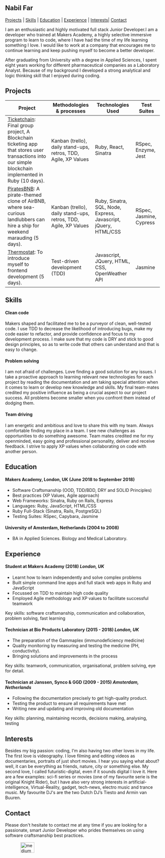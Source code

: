 ## Nabil Far

 [Projects](#projects) | [Skills](#skills) | [Education](#education) | [Experience](#experience) | [Interests](#interests)| [Contact](#contact)

I am an enthusiastic and highly motivated full stack Junior Developer.I am a developer who trained at Makers Academy, a highly selective immersive program to learn to code, where I have had the time of my life learning something I love. I would like to work at a company that encourages me to continue learning and keep pushing myself to become a better developer. 

After graduating from University with a degree in Applied Sciences, I spent eight years working for different pharmaceutical companies as a Laboratory Analyst. Because of my background I developed a strong analytical and logic thinking skill that I enjoyed during coding. 

## Projects

| Project | Methodologies & processes | Technologies Used | Test Suites|
|--|--|--|--|
| [Ticketchain](https://github.com/bilfar/Blockchain-ticketing-app): Final group project, A Blockchain ticketing app that stores user transactions into our simple blockchain implemented in Ruby (10 days). |Kanban (trello), daily stand-ups, retros, TDD, Agile, XP Values | Ruby, React, Sinatra  | RSpec, Enzyme, Jest  |
| [PiratesBNB](https://github.com/bilfar/Makers-BNB): A pirate-themed clone of AirBNB, where sea-curious landlubbers can hire a ship for weekend marauding (5 days). | Kanban (trello), daily stand-ups, retros, TDD, Agile, XP Values | Ruby, Sinatra, SQL, Node, Express, Javascript, jQuery, HTML/CSS | RSpec, Jasmine, Cypress |
| [Thermostat](https://github.com/bilfar/thermostat): To introduce myself to frontend development (5 days). | Test-driven development (TDD) | Javascript, JQuery, HTML, CSS, OpenWeather API | Jasmine |
## Skills

#### Clean code
Makers shaped and facilitated me to be a purveyor of clean, well-tested code. I use TDD to decrease the likelihood of introducing bugs, make my code easier to refactor, and provide confidence and focus to my development process. I make sure that my code is DRY and stick to good design principles, so as to write code that others can understand and that is easy to change. 
 
#### Problem solving
I am not afraid of challenges. Love finding a good solution for any issues. I take a proactive approach to learning relevant new technologies for each project by reading the documentation and am taking special attention when it comes to learn or develop new knowledge and skills. My final team-mates credited my positive influence as being a crucial aspect to our project success. All problems become smaller when you confront them instead of dodging them.

#### Team driving 
I am energetic and ambitious and love to share this with my team. Always comfortable finding my place in a team. I see new challenges as opportunities to do something awesome. Team mates credited me for my openminded, easy going and professional personality, deliver and receive feedback. I strive to apply XP values when collaborating on code with another person.

## Education

#### Makers Academy, London, UK (June 2018 to September 2018)

- Software Craftsmanship (OOD, TDD/BDD, DRY and SOLID Principles)
- Best practices (XP Values, Agile approach)
- Web Frameworks: Sinatra, Ruby on Rails, Express
- Languages: Ruby, JavaScript, HTML/CSS 
- Ruby Full-Stack (Sinatra, Rails, PostgreSQL)
- Testing Suites: RSpec, Capybara, Jasmine

#### University of Amsterdam, Netherlands (2004 to 2008)
- BA in Applied Sciences. Biology and Medical Laboratory.  

## Experience

#### Student at Makers Academy (2018) *London, UK*

- Learnt how to learn independently and solve complex problems
- Built simple command line apps and full stack web apps in Ruby and JavaScript
- Focussed on TDD to maintain high code quality
- Employed Agile methodology and XP values to facilitate successful teamwork

Key skills: software craftsmanship, communication and collaboration, problem solving, fast learning

#### Technician at Bio Products Laboratory (2015 - 2018) *London, UK*

- The preparation of the Gammaplex (immunodeficiency medicine)
- Quality monitoring by measuring and testing the medicine (PH, conductivity).
- Bringing solutions and improvements in the process

Key skills: teamwork, communication, organisational, problem solving, eye for detail.

#### Technician at Janssen, Synco & GGD (2009 - 2015) *Amsterdam, Netherlands*

- Following the documentation precisely to get high-quality product.
- Testing the product to ensure all requirements have met 
- Writing new and updating and improving old documentation

Key skills: planning, maintaining records, decisions making, analysing, testing

## Interests
Besides my big passion: coding,  I’m also having two other loves in my life. The first love is videography. I love filming and editing videos as documentaries, portraits of just short movies. I hear you saying what about? well, it can be everything as friends, nature, city or something else. My second love, I called futuristic-digital, even if it sounds digital I love it. Here are a few examples: sci-fi series or movies (one of my favourite serie is the original Knight Rider), but I have also very strong interests in artificial-intelligence, Virtual-Reality, gadget, tech-news, electro music and trance music. My favourite DJ's are the two Dutch DJ’s Tiesto and Armin van Buuren.  

## Contact

Please don't hesitate to contact me at any time if you are looking for a passionate, smart Junior Developer who prides themselves on using software craftsmanship best practices.


<p align="left">
 
   <a href="mailto:nabilfar.contact@gmail.com">
    <img src="https://i.imgur.com/LHIhU8v.png" alt="medium" hspace="50" height="34" width="45">
  </a>
</p>

